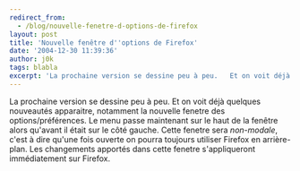 ```yaml
---
redirect_from:
  - /blog/nouvelle-fenetre-d-options-de-firefox
layout: post
title: 'Nouvelle fenêtre d''options de Firefox'
date: '2004-12-30 11:39:36'
author: j0k
tags: blabla
excerpt: 'La prochaine version se dessine peu à peu.   Et on voit déjà quelques nouveautés apparaitre, notamment la nouvelle fenetre des options/préférences.   Le menu passe maintenant sur le haut de la fenêtre alors qu''avant il était sur le côté gauche. Cette fenetre sera *non-modale*, c''est à dire qu''une fois ouverte on pourra toujours utiliser Firefox en arrière-plan.      ...'
---
```


La prochaine version se dessine peu à peu.   Et on voit déjà quelques nouveautés apparaitre, notamment la nouvelle fenetre des options/préférences.   Le menu passe maintenant sur le haut de la fenêtre alors qu'avant il était sur le côté gauche. Cette fenetre sera *non-modale*, c'est à dire qu'une fois ouverte on pourra toujours utiliser Firefox en arrière-plan. Les changements apportés dans cette fenetre s'appliqueront immédiatement sur Firefox.
